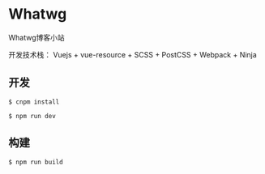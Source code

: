 # Whatwg

Whatwg博客小站

开发技术栈： Vuejs + vue-resource + SCSS + PostCSS + Webpack + Ninja

## 开发

`$ cnpm install `

`$ npm run dev`

## 构建

`$ npm run build`

